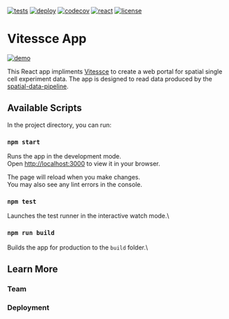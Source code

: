 [![tests](https://github.com/haniffalab/vitessce-app/actions/workflows/tests.yml/badge.svg)](https://github.com/haniffalab/sci-spatial-web-app/actions/workflows/tests.yml)
[![deploy](https://github.com/haniffalab/vitessce-app/actions/workflows/deploy.yml/badge.svg)](https://github.com/haniffalab/sci-spatial-web-app/actions/workflows/deploy.yml)
[![codecov](https://codecov.io/gh/haniffalab/vitessce-app/branch/main/graph/badge.svg?token=ZT374N3LC3)](https://codecov.io/gh/haniffalab/sci-spatial-web-app)
[![react](https://img.shields.io/badge/react-16-blue)](https://reactjs.org)
[![license](https://img.shields.io/badge/license-MIT-green)](LICENSE)

# Vitessce App

[![demo](https://img.shields.io/badge/Demo-open-blue)](https://storage.googleapis.com/spatial-web-app/index.html)

This React app impliments [Vitessce](https://github.com/vitessce/vitessce) to create a web portal for spatial single cell experiment data. The app is designed to read data produced by the [spatial-data-pipeline](https://github.com/haniffalab/sci-spatial-data). 

## Available Scripts

In the project directory, you can run:

### `npm start`

Runs the app in the development mode.\
Open [http://localhost:3000](http://localhost:3000) to view it in your browser.

The page will reload when you make changes.\
You may also see any lint errors in the console.

### `npm test`

Launches the test runner in the interactive watch mode.\

### `npm run build`

Builds the app for production to the `build` folder.\

## Learn More

### Team

### Deployment
